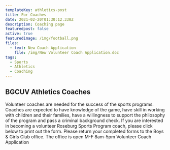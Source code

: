 ```yaml
---
templateKey: athletics-post
title: For Coaches
date: 2021-02-20T01:30:12.330Z
description: Coaching page
featuredpost: false
active: true
featuredimage: /img/football.png
files:
  - text: New Coach Application
    file: /img/New Volunteer Coach Application.doc
tags:
  - Sports
  - Athletics
  - Coaching
---
```


## BGCUV Athletics Coaches

Volunteer coaches are needed for the success of the sports programs. Coaches are expected to have knowledge of the game, have skill in working with children and their families, have a willingness to support the philosophy of the program and pass a criminal background check. If you are interested in becoming a volunteer Roseburg Sports Program coach, please click below to print out the form. Please return your completed forms to the Boys & Girls Club office. The office is open M-F 8am-5pm
Volunteer Coach Application
